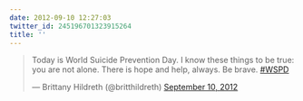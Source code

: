 ```yaml
---
date: 2012-09-10 12:27:03
twitter_id: 245196701323915264
title: ''
---
```


<blockquote class="twitter-tweet"><p lang="en" dir="ltr">Today is World Suicide Prevention Day. I know these things to be true: you are not alone. There is hope and help, always. Be brave. <a href="https://twitter.com/hashtag/WSPD?src=hash&amp;ref_src=twsrc%5Etfw">#WSPD</a></p>&mdash; Brittany Hildreth (@britthildreth) <a href="https://twitter.com/britthildreth/status/245174063515979777?ref_src=twsrc%5Etfw">September 10, 2012</a></blockquote>
<script async src="https://platform.twitter.com/widgets.js" charset="utf-8"></script>

